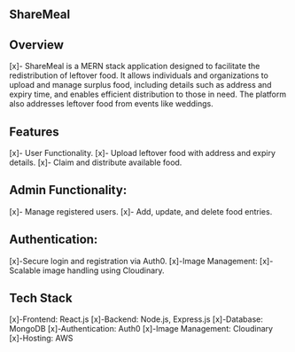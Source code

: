 ## ShareMeal
## Overview
[x]- ShareMeal is a MERN stack application designed to facilitate the redistribution of leftover food. It allows individuals and organizations to upload and manage surplus food, including details such as address and expiry time, and enables efficient distribution to those in need. The platform also addresses leftover food from events like weddings.

## Features
[x]- User Functionality.
[x]- Upload leftover food with address and expiry details.
[x]- Claim and distribute available food.

## Admin Functionality:

[x]- Manage registered users.
[x]- Add, update, and delete food entries.

## Authentication:
[x]-Secure login and registration via Auth0.
[x]-Image Management:
[x]-Scalable image handling using Cloudinary.


## Tech Stack
[x]-Frontend: React.js
[x]-Backend: Node.js, Express.js
[x]-Database: MongoDB
[x]-Authentication: Auth0
[x]-Image Management: Cloudinary
[x]-Hosting: AWS